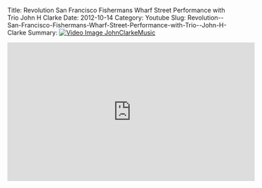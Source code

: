 Title: Revolution  San Francisco Fishermans Wharf Street Performance with Trio  John H Clarke
Date: 2012-10-14
Category: Youtube
Slug: Revolution--San-Francisco-Fishermans-Wharf-Street-Performance-with-Trio--John-H-Clarke
Summary: <a href="/Revolution--San-Francisco-Fishermans-Wharf-Street-Performance-with-Trio--John-H-Clarke.html"><img src="https://i.ytimg.com/vi/b6uLgnX8Sw8/hqdefault.jpg" alt="Video Image JohnClarkeMusic"></a>

<iframe width="560" height="315" src="https://www.youtube.com/embed/b6uLgnX8Sw8" title="YouTube video player" frameborder="0" allow="accelerometer; autoplay; clipboard-write; encrypted-media; gyroscope; picture-in-picture" allowfullscreen></iframe>

